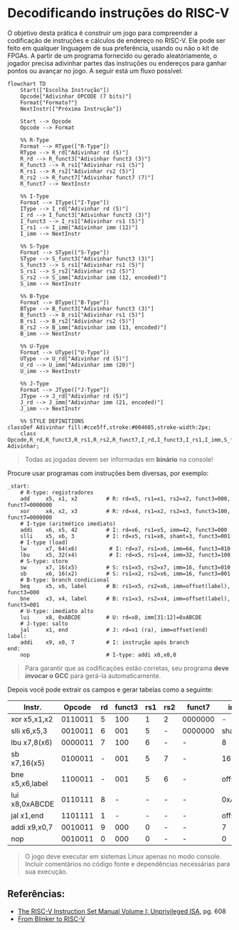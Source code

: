 # Decodificando instruções do RISC-V 

O objetivo desta prática é construir um jogo para compreender a codificação de instruções e cálculos de endereço no RISC-V. Ele pode ser feito em qualquer linguagem de sua preferência, usando ou não o kit de FPGAs. A partir de um programa fornecido ou gerado aleatóriamente, o jogador precisa adivinhar partes das instruções ou endereços para ganhar pontos ou avançar no jogo. A seguir está um fluxo possível: 

```mermaid
flowchart TD
    Start(["Escolha Instrução"])
    Opcode["Adivinhar OPCODE (7 bits)"]
    Format{"Formato?"}
    NextInstr(["Próxima Instrução"])

    Start --> Opcode
    Opcode --> Format

    %% R-Type
    Format --> RType(["R-Type"])
    RType --> R_rd["Adivinhar rd (5)"]
    R_rd --> R_funct3["Adivinhar funct3 (3)"]
    R_funct3 --> R_rs1["Adivinhar rs1 (5)"]
    R_rs1 --> R_rs2["Adivinhar rs2 (5)"]
    R_rs2 --> R_funct7["Adivinhar funct7 (7)"]
    R_funct7 --> NextInstr

    %% I-Type
    Format --> IType(["I-Type"])
    IType --> I_rd["Adivinhar rd (5)"]
    I_rd --> I_funct3["Adivinhar funct3 (3)"]
    I_funct3 --> I_rs1["Adivinhar rs1 (5)"]
    I_rs1 --> I_imm["Adivinhar imm (12)"]
    I_imm --> NextInstr

    %% S-Type
    Format --> SType(["S-Type"])
    SType --> S_funct3["Adivinhar funct3 (3)"]
    S_funct3 --> S_rs1["Adivinhar rs1 (5)"]
    S_rs1 --> S_rs2["Adivinhar rs2 (5)"]
    S_rs2 --> S_imm["Adivinhar imm (12, encoded)"]
    S_imm --> NextInstr

    %% B-Type
    Format --> BType(["B-Type"])
    BType --> B_funct3["Adivinhar funct3 (3)"]
    B_funct3 --> B_rs1["Adivinhar rs1 (5)"]
    B_rs1 --> B_rs2["Adivinhar rs2 (5)"]
    B_rs2 --> B_imm["Adivinhar imm (13, encoded)"]
    B_imm --> NextInstr

    %% U-Type
    Format --> UType(["U-Type"])
    UType --> U_rd["Adivinhar rd (5)"]
    U_rd --> U_imm["Adivinhar imm (20)"]
    U_imm --> NextInstr

    %% J-Type
    Format --> JType(["J-Type"])
    JType --> J_rd["Adivinhar rd (5)"]
    J_rd --> J_imm["Adivinhar imm (21, encoded)"]
    J_imm --> NextInstr

    %% STYLE DEFINITIONS
classDef Adivinhar fill:#cce5ff,stroke:#004085,stroke-width:2px;
    class Opcode,R_rd,R_funct3,R_rs1,R_rs2,R_funct7,I_rd,I_funct3,I_rs1,I_imm,S_funct3,S_rs1,S_rs2,S_imm,B_funct3,B_rs1,B_rs2,B_imm,U_rd,U_imm,J_rd,J_imm Adivinhar;

```

> Todas as jogadas devem ser informadas em **binário** na console!

Procure usar programas com instruções bem diversas, por exemplo:

```assembly 
_start:
    # R-type: registradores
    add     x5, x1, x2         # R: rd=x5, rs1=x1, rs2=x2, funct3=000, funct7=0000000
    xor     x4, x2, x3         # R: rd=x4, rs1=x2, rs2=x3, funct3=100, funct7=0000000
    # I-type (aritmético imediato)
    addi    x6, x5, 42         # I: rd=x6, rs1=x5, imm=42, funct3=000
    slli    x5, x6, 3          # I: rd=x5, rs1=x6, shamt=3, funct3=001
    # I-type (load)
    lw      x7, 64(x6)          # I: rd=x7, rs1=x6, imm=64, funct3=010
    lbu     x5, 32(x4)          # I: rd=x5, rs1=x4, imm=32, funct3=100
    # S-type: store
    sw      x7, 16(x5)         # S: rs1=x5, rs2=x7, imm=16, funct3=010
    sb      x6, 16(x2)         # S: rs1=x2, rs2=x6, imm=16, funct3=001
    # B-type: branch condicional
    beq     x5, x6, label      # B: rs1=x5, rs2=x6, imm=offset(label), funct3=000
    bne     x3, x4, label      # B: rs1=x3, rs2=x4, imm=offset(label), funct3=001
    # U-type: imediato alto
    lui     x8, 0xABCDE        # U: rd=x8, imm[31:12]=0xABCDE
    # J-type: salto
    jal     x1, end            # J: rd=x1 (ra), imm=offset(end)
label:
    addi    x9, x0, 7          # I: instrução após branch
end:
    nop                        # I-type: addi x0,x0,0
```

> Para garantir que as codificações estão corretas, seu programa **deve invocar o GCC** para gerá-la automaticamente. 

Depois você pode extrair os campos e gerar tabelas como a seguinte:

| Instr.           | Opcode  | rd | funct3 | rs1 | rs2 | funct7  | imm (decimal/hex)              |
| --------------- | ------- | -- | ------ | --- | --- | ------- | ------------------------------ |
| xor x5,x1,x2    | 0110011 | 5  | 100    | 1   | 2   | 0000000 | -                              |
| slli x6,x5,3    | 0010011 | 6  | 001    | 5   | -   | 0000000 | shamt=3                        |
| lbu x7,8(x6)    | 0000011 | 7  | 100    | 6   | -   | -       | 8                              |
| sb x7,16(x5)    | 0100011 | -  | 001    | 5   | 7   | -       | 16                             |
| bne x5,x6,label | 1100011 | -  | 001    | 5   | 6   | -       | offset(label)=calculado |
| lui x8,0xABCDE  | 0110111 | 8  | -      | -   | -   | -       | 0xABCDE                        |
| jal x1,end      | 1101111 | 1  | -      | -   | -   | -       | offset(end)=calculado   |
| addi x9,x0,7    | 0010011 | 9  | 000    | 0   | -   | -       | 7                              |
| nop             | 0010011 | 0  | 000    | 0   | -   | -       | 0                              |

> O jogo deve executar em sistemas Linux apenas no modo console. Incluir comentários no código fonte e dependências necessárias para sua execução. 

## Referências: 

- [The RISC-V Instruction Set Manual Volume I: Unprivileged ISA](https://drive.google.com/file/d/1uviu1nH-tScFfgrovvFCrj7Omv8tFtkp/view), pg. 608
- [From Blinker to RISC-V](https://github.com/BrunoLevy/learn-fpga/blob/master/FemtoRV/TUTORIALS/FROM_BLINKER_TO_RISCV/README.md#the-risc-v-instruction-set-architecture)

